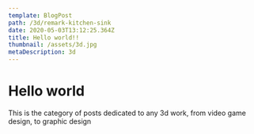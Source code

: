 ```yaml
---
template: BlogPost
path: /3d/remark-kitchen-sink
date: 2020-05-03T13:12:25.364Z
title: Hello world!!
thumbnail: /assets/3d.jpg
metaDescription: 3d
---
```

# Hello world

This is the category of posts dedicated to any 3d work, from video game design, to graphic design
